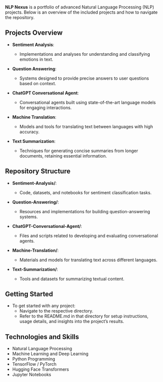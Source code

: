 **NLP Nexus** is a portfolio of advanced Natural Language Processing (NLP) projects. Below is an overview of the included projects and how to navigate the repository.

## Projects Overview

- **Sentiment Analysis**: 
  - Implementations and analyses for understanding and classifying emotions in text.

- **Question Answering**: 
  - Systems designed to provide precise answers to user questions based on context.

- **ChatGPT Conversational Agent**: 
  - Conversational agents built using state-of-the-art language models for engaging interactions.

- **Machine Translation**: 
  - Models and tools for translating text between languages with high accuracy.

- **Text Summarization**: 
  - Techniques for generating concise summaries from longer documents, retaining essential information.

## Repository Structure

- **Sentiment-Analysis/**: 
  - Code, datasets, and notebooks for sentiment classification tasks.

- **Question-Answering/**: 
  - Resources and implementations for building question-answering systems.

- **ChatGPT-Conversational-Agent/**: 
  - Files and scripts related to developing and evaluating conversational agents.

- **Machine-Translation/**: 
  - Materials and models for translating text across different languages.

- **Text-Summarization/**: 
  - Tools and datasets for summarizing textual content.

## Getting Started

- To get started with any project:
  - Navigate to the respective directory.
  - Refer to the README.md in that directory for setup instructions, usage details, and insights into the project’s results.

## Technologies and Skills

- Natural Language Processing
- Machine Learning and Deep Learning
- Python Programming
- TensorFlow / PyTorch
- Hugging Face Transformers
- Jupyter Notebooks